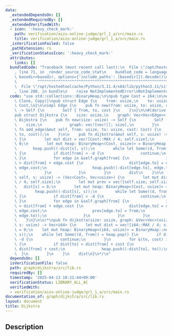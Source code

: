 ```yaml
---
data:
  _extendedDependsOn: []
  _extendedRequiredBy: []
  _extendedVerifiedWith:
  - icon: ':heavy_check_mark:'
    path: verification/aizu-online-judge/grl_1_a/src/main.rs
    title: verification/aizu-online-judge/grl_1_a/src/main.rs
  _isVerificationFailed: false
  _pathExtension: rs
  _verificationStatusIcon: ':heavy_check_mark:'
  attributes:
    links: []
  bundledCode: "Traceback (most recent call last):\n  File \"/opt/hostedtoolcache/Python/3.11.4/x64/lib/python3.11/site-packages/onlinejudge_verify/documentation/build.py\"\
    , line 71, in _render_source_code_stat\n    bundled_code = language.bundle(stat.path,\
    \ basedir=basedir, options={'include_paths': [basedir]}).decode()\n          \
    \         ^^^^^^^^^^^^^^^^^^^^^^^^^^^^^^^^^^^^^^^^^^^^^^^^^^^^^^^^^^^^^^^^^^^^^^^^^^^^^^^^^\n\
    \  File \"/opt/hostedtoolcache/Python/3.11.4/x64/lib/python3.11/site-packages/onlinejudge_verify/languages/rust.py\"\
    , line 288, in bundle\n    raise NotImplementedError\nNotImplementedError\n"
  code: "use std::collections::BinaryHeap;\n\npub type Cost = i64;\n\n#[derive(Debug,\
    \ Clone, Copy)]\npub struct Edge {\n    from: usize,\n    to: usize,\n    cost:\
    \ Cost,\n}\n\nimpl Edge {\n    pub fn new(from: usize, to: usize, cost: Cost)\
    \ -> Self {\n        Self { from, to, cost }\n    }\n}\n\n#[derive(Debug, Clone)]\n\
    pub struct Dijkstra {\n    size: usize,\n    graph: Vec<Vec<Edge>>,\n}\n\nimpl\
    \ Dijkstra {\n    pub fn new(size: usize) -> Self {\n        Self {\n        \
    \    size,\n            graph: vec![vec![]; size],\n        }\n    }\n\n    pub\
    \ fn add_edge(&mut self, from: usize, to: usize, cost: Cost) {\n        self.graph[from].push(Edge::new(from,\
    \ to, cost));\n    }\n\n    pub fn dijkstra(&mut self, s: usize) -> Vec<Cost>\
    \ {\n        let mut dist = vec![Cost::MAX / 4; self.size];\n        dist[s] =\
    \ 0;\n        let mut heap: BinaryHeap<(Cost, usize)> = BinaryHeap::new();\n \
    \       heap.push((-dist[s], s));\n        while let Some((d, from)) = heap.pop()\
    \ {\n            if dist[from] < -d {\n                continue;\n           \
    \ }\n            for edge in &self.graph[from] {\n                if dist[edge.to]\
    \ > dist[from] + edge.cost {\n                    dist[edge.to] = dist[from] +\
    \ edge.cost;\n                    heap.push((-dist[edge.to], edge.to));\n    \
    \            }\n            }\n        }\n        dist\n    }\n\n    pub fn dijkstra_prev(&mut\
    \ self, s: usize) -> (Vec<Cost>, Vec<usize>) {\n        let mut dist = vec![Cost::MAX\
    \ / 4; self.size];\n        let mut prev = vec![self.size; self.size];\n     \
    \   dist[s] = 0;\n        let mut heap: BinaryHeap<(Cost, usize)> = BinaryHeap::new();\n\
    \        heap.push((-dist[s], s));\n        while let Some((d, from)) = heap.pop()\
    \ {\n            if dist[from] < -d {\n                continue;\n           \
    \ }\n            for edge in &self.graph[from] {\n                if dist[edge.to]\
    \ > dist[from] + edge.cost {\n                    dist[edge.to] = dist[from] +\
    \ edge.cost;\n                    prev[edge.to] = from;\n                    heap.push((-dist[edge.to],\
    \ edge.to));\n                }\n            }\n        }\n        (dist, prev)\n\
    \    }\n}\n\n/*\npub fn dijkstra(size: usize, graph: &Vec<Vec<(usize, i64)>>,\
    \ s: usize) -> Vec<i64> {\n    let mut dist = vec![i64::MAX / 4; size];\n    dist[s]\
    \ = 0;\n    let mut heap: BinaryHeap<(i64, usize)> = BinaryHeap::new();\n    heap.push((-dist[s],\
    \ s));\n    while let Some((d, from)) = heap.pop() {\n        if dist[from] <\
    \ -d {\n            continue;\n        }\n        for &(to, cost) in &graph[from]\
    \ {\n            if dist[to] > dist[from] + cost {\n                dist[to] =\
    \ dist[from] + cost;\n                heap.push((-dist[to], to));\n          \
    \  }\n        }\n    }\n    dist\n}\n*/\n"
  dependsOn: []
  isVerificationFile: false
  path: graph/dijkstra/src/lib.rs
  requiredBy: []
  timestamp: '2025-04-13 18:21:44+09:00'
  verificationStatus: LIBRARY_ALL_AC
  verifiedWith:
  - verification/aizu-online-judge/grl_1_a/src/main.rs
documentation_of: graph/dijkstra/src/lib.rs
layout: document
title: Dijkstra
---
```


## Description
